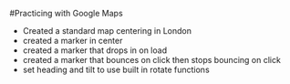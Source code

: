 #Practicing with Google Maps
- Created a standard map centering in London
- created a marker in center  
- created a marker that drops in on load
- created a marker that bounces on click then stops bouncing on click
- set heading and tilt to use built in rotate functions
